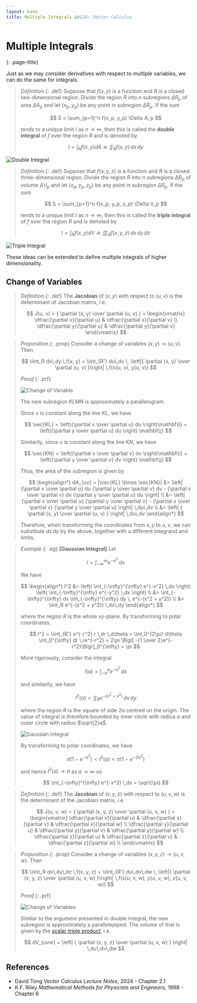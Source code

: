 ```yaml
---
layout: base
title: Multiple Integrals &#124; Vector Calculus
---
```


# Multiple Integrals
{: .page-title}

Just as we may consider derivatives with respect to multiple variables, we can do the same for integrals.

> *Definition.*{: .def}
> Suppose that $f(x, y)$ is a function and $R$ is a closed two-dimensional region.
> Divide the region $R$ into $n$ subregions $\Delta R_p$ of area $\Delta A_p$ and let $(x_p, y_p)$ be any point in subregion $\Delta R_p$.
> If the sum
>
> $$
  S = \sum_{p=1}^n f(x_p, y_p) \Delta A_p
  $$
>
> tends to a unique limit $I$ as $n \to \infty$, then this is called the **double integral** of $f$ over the region $R$ and is denoted by
>
> $$
  I = \int_R f(x, y) dA \cong \iint_R f(x, y) \,dx \,dy
  $$

![Double Integral](../images/vector-calculus/double-integral.png)

> *Definition.*{: .def}
> Suppose that $f(x, y, z)$ is a function and $R$ is a closed three-dimensional region.
> Divide the region $R$ into $n$ subregions $\Delta R_p$ of volume $\Delta V_p$ and let $(x_p, y_p, z_p)$ be any point in subregion $\Delta R_p$.
> If the sum
>
> $$
  S = \sum_{p=1}^n f(x_p, y_p, z_p) \Delta V_p
  $$
>
> tends to a unique limit $I$ as $n \to \infty$, then this is called the **triple integral** of $f$ over the region $R$ and is denoted by
>
> $$
  I = \int_R f(x, y) dV \cong \iiint_R f(x, y, z) \,dx \,dy \,dz
  $$

![Triple Integral](../images/vector-calculus/triple-integral.png)

These ideas can be extended to define multiple integrals of higher dimensionality.

## Change of Variables

> *Definition.*{: .def}
> The **Jacobian** of $(x, y)$ with respect to $(u, v)$ is the determinant of Jacobian matrix, i.e.
>
> $$
  J(u, v) = { \partial (x, y) \over \partial (u, v) } = \begin{vmatrix}
  \dfrac{\partial x}{\partial u} & \dfrac{\partial x}{\partial v} \\
  \dfrac{\partial y}{\partial u} & \dfrac{\partial y}{\partial v}
  \end{vmatrix}
  $$

> *Proposition.*{: .prop}
> Consider a change of variables $(x, y) \to (u, v)$.
> Then
>
> $$
  \iint_R dx\,dy \,f(x, y) = \iint_{R'} du\,dv \, \left|{ \partial (x, y) \over \partial (u, v) }\right| \,f(x(u, v), y(u, v))
  $$
>
> *Proof.*{: .prf}
>
> ![Change of Variable](../images/vector-calculus/change-of-variables-2d.png)
>
> The new subregion $KLMN$ is approximately a parallelogram.
>
> Since $v$ is constant along the line $KL$, we have
>
> $$
  \vec{KL} = \left({\partial x \over \partial u} du \right)\mathbf{i} + \left({\partial y \over \partial u} du \right) \mathbf{j}
  $$
>
> Similarily, since $u$ is constant along the line $KN$, we have
>
> $$
  \vec{KN} = \left({\partial x \over \partial v} dv \right)\mathbf{i} + \left({\partial y \over \partial v} dv \right) \mathbf{j}
  $$
>
> Thus, the area of the subregion is given by
>
> $$
  \begin{align*}
  dA_{uv} = |\vec{KL} \times \vec{KN}| &= \left| {\partial x \over \partial u} du {\partial y \over \partial v} dv - {\partial x \over \partial v} dv {\partial y \over \partial u} du \right| \\
  &= \left| {\partial x \over \partial u} {\partial y \over \partial v} - {\partial x \over \partial v} {\partial y \over \partial u} \right| \,du\,dv \\
  &= \left| { \partial (x, y) \over \partial (u, v) } \right| \,du\,dv
  \end{align*}
  $$
>
> Therefore, when transforming the coordinates from $x, y$ to $u, v$, we can substitute $dx\,dy$ by the above, together with a different integrand and limits.

> *Example.*{: .eg}
> **[Gaussian Integral]** Let
>
> $$
  I = \int_{-\infty}^{\infty} e^{-x^2} \,dx
  $$
>
> We have
>
> $$
  \begin{align*}
  I^2 &= \left( \int_{-\infty}^{\infty} e^{-x^2} \,dx \right) \left( \int_{-\infty}^{\infty} e^{-y^2} \,dx \right) \\
  &= \int_{-\infty}^{\infty} dx \int_{-\infty}^{\infty} dy \, e^{-(x^2 + y^2)} \\
  &= \iint_R e^{-(x^2 + y^2)} \,dx\,dy
  \end{align*}
  $$
>
> where the region $R$ is the whole $xy$-plane. By transforming to polar coordinates,
>
> $$
  I^2 = \iint_{R'} e^{-r^2} r \,dr \,d\theta
  = \int_0^{2\pi} d\theta \int_0^{\infty} dr \,re^{-r^2}
  = 2\pi \Bigl[ -{1 \over 2}e^{-r^2}\Bigr]_0^{\infty} = \pi
  $$
>
> More rigorously, consider the integral
>
> $$
  I(a) = \int_{-a}^a e^{-x^2} \,dx
  $$
>
> and similarily, we have
>
> $$
  I^2(a) = \iint_R e^{-(x^2 + y^2)} \,dx\,dy
  $$
>
> where the region $R$ is the square of side $2a$ centred on the origin.
> The value of integral is therefore bounded by inner circle with radius $a$ and outer circle with radius $\sqrt{2}a$.
>
> ![Gaussian Integral](../images/vector-calculus/gaussian-integral.png)
>
> By transforming to polar coordinates, we have
>
> $$
  \pi \left( 1 - e^{-a^2} \right) < I^2(a) < \pi \left( 1 - e^{-2a^2} \right)
  $$
>
> and hence $I^2(a) \to \pi$ as $a \to \infty$ so
>
> $$
  \int_{-\infty}^{\infty} e^{-x^2} \,dx = \sqrt{\pi}
  $$

> *Definition.*{: .def}
> The **Jacobian** of $(x, y, z)$ with respect to $(u, v, w)$ is the determinant of the Jacobian matrix, i.e.
>
> $$
  J(u, v, w) = { \partial (x, y, z) \over \partial (u, v, w) } = \begin{vmatrix}
  \dfrac{\partial x}{\partial u} & \dfrac{\partial x}{\partial v} & \dfrac{\partial x}{\partial w} \\
  \dfrac{\partial y}{\partial u} & \dfrac{\partial y}{\partial v} & \dfrac{\partial y}{\partial w} \\
  \dfrac{\partial z}{\partial u} & \dfrac{\partial z}{\partial v} & \dfrac{\partial z}{\partial w} \\
  \end{vmatrix}
  $$

> *Proposition.*{: .prop}
> Consider a change of variables $(x, y, z) \to (u, v, w)$.
> Then
>
> $$
  \iiint_R dx\,dy\,dz \,f(x, y, z) = \iiint_{R'} du\,dv\,dw \, \left|{ \partial (x, y, z) \over \partial (u, v, w) }\right| \,f(x(u, v, w), y(u, v, w), z(u, v, w))
  $$
>
> *Proof.*{: .prf}
>
> ![Change of Variables](../images/vector-calculus/change-of-variables-3d.png)
>
> Similar to the argument presented in double integral, the new subregion is approximately a parallelepiped.
> The volume of that is given by the [scalar triple product](../vectors-and-matrices/vectors.md#scalar-triple-product), i.e.
>
> $$
  dV_{uvw} = \left| { \partial (x, y, z) \over \partial (u, v, w) } \right| \,du\,dv\,dw
  $$

## References

* David Tong _Vector Calculus Lecture Notes_, 2024 - Chapter 2.1
* K.F. Riley _Mathematical Methods for Physicists and Engineers_, 1998 - Chapter 6
